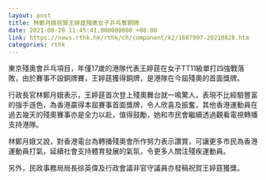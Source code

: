 ```yaml
---
layout: post
title: 林鄭月娥祝賀王婷莛殘奧女子乒乓奪銅牌
date: 2021-08-28 11:45:41.000000000 +08:00
link: https://news.rthk.hk/rthk/ch/component/k2/1607997-20210828.htm
categories: rthk
---
```


東京殘奧會乒乓項目，年僅17歲的港隊代表王婷莛在女子TT11級單打四強戰落敗，由於賽事不設銅牌賽，王婷莛獲得銅牌，是港隊在今屆殘奧的首面獎牌。

行政長官林鄭月娥表示，王婷莛首次登上殘奧舞台就一鳴驚人，表現不比經驗豐富的強手遜色，為香港贏得本屆賽事首面獎牌，令人欣喜及振奮，其他香港運動員在過去幾天的殘奧賽事亦是全力以赴，值得鼓勵，她和市民會繼續透過觀看電視轉播支持港隊。

林鄭月娥又說，對香港電台為轉播殘奧會所作努力表示讚賞，可讓更多市民為香港運動員打氣，延續社會支持體育發展的氣氛，令更多人關注殘疾運動員。

另外，民政事務局局長徐英偉及行政會議非官守議員亦發稿祝賀王婷莛獲獎。
